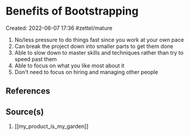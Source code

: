# Benefits of Bootstrapping
Created: 2022-06-07 17:36
#zettel/mature

1. No/less pressure to do things fast since you work at your own pace
2. Can break the project down into smaller parts to get them done
3. Able to slow down to master skills and techniques rather than try to speed past them
4. Able to focus on what you like most about it
5. Don't need to focus on hiring and managing other people

## References

## Source(s)
1. [[my_product_is_my_garden]]